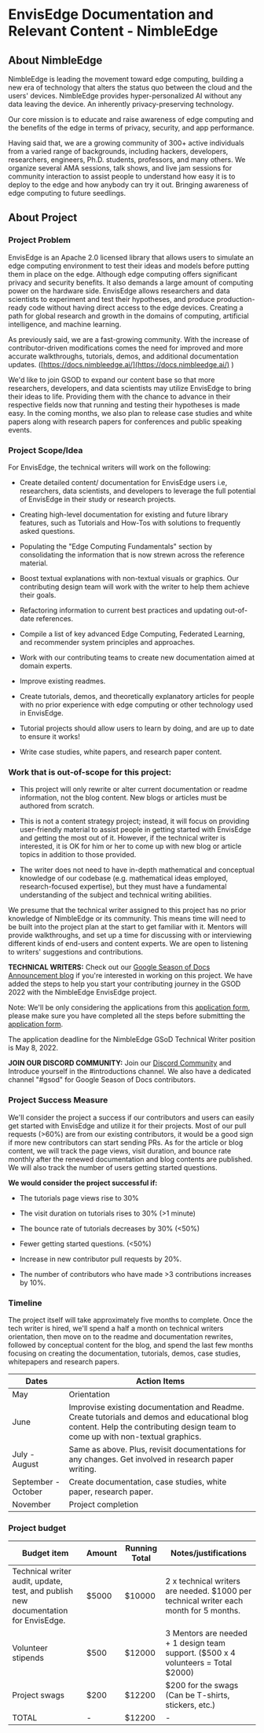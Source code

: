 # EnvisEdge Documentation and Relevant Content - NimbleEdge

## About NimbleEdge


NimbleEdge is leading the movement toward edge computing, building a new era of technology that alters the status quo between the cloud and the users' devices. NimbleEdge provides hyper-personalized AI without any data leaving the device. An inherently privacy-preserving technology.


Our core mission is to educate and raise awareness of edge computing and the benefits of the edge in terms of privacy, security, and app performance.

Having said that, we are a growing community of 300+ active individuals from a varied range of backgrounds, including hackers, developers, researchers, engineers, Ph.D. students, professors, and many others. We organize several AMA sessions, talk shows, and live jam sessions for community interaction to assist people to understand how easy it is to deploy to the edge and how anybody can try it out. Bringing awareness of edge computing to future seedlings.

  

## About Project

### Project Problem


EnvisEdge is an Apache 2.0 licensed library that allows users to simulate an edge computing environment to test their ideas and models before putting them in place on the edge. Although edge computing offers significant privacy and security benefits. It also demands a large amount of computing power on the hardware side. EnvisEdge allows researchers and data scientists to experiment and test their hypotheses, and produce production-ready code without having direct access to the edge devices. Creating a path for global research and growth in the domains of computing, artificial intelligence, and machine learning.

As previously said, we are a fast-growing community. With the increase of contributor-driven modifications comes the need for improved and more accurate walkthroughs, tutorials, demos, and additional documentation updates. ([https://docs.nimbleedge.ai/](https://docs.nimbleedge.ai/) )

We'd like to join GSOD to expand our content base so that more researchers, developers, and data scientists may utilize EnvisEdge to bring their ideas to life. Providing them with the chance to advance in their respective fields now that running and testing their hypotheses is made easy. In the coming months, we also plan to release case studies and white papers along with research papers for conferences and public speaking events.

### Project Scope/Idea


For EnvisEdge, the technical writers will work on the following:

-   Create detailed content/ documentation for EnvisEdge users i.e, researchers, data scientists, and developers to leverage the full potential of EnvisEdge in their study or research projects.
    
-   Creating high-level documentation for existing and future library features, such as Tutorials and How-Tos with solutions to frequently asked questions.
    
-   Populating the "Edge Computing Fundamentals" section by consolidating the information that is now strewn across the reference material.
    
-   Boost textual explanations with non-textual visuals or graphics. Our contributing design team will work with the writer to help them achieve their goals.
    
-   Refactoring information to current best practices and updating out-of-date references.
    
-   Compile a list of key advanced Edge Computing, Federated Learning, and recommender system principles and approaches.
    
-   Work with our contributing teams to create new documentation aimed at domain experts.
    
-   Improve existing readmes.
    
-   Create tutorials, demos, and theoretically explanatory articles for people with no prior experience with edge computing or other technology used in EnvisEdge.
    
-   Tutorial projects should allow users to learn by doing, and are up to date to ensure it works!
    
-   Write case studies, white papers, and research paper content.
    
### Work that is out-of-scope for this project:

-   This project will only rewrite or alter current documentation or readme information, not the blog content. New blogs or articles must be authored from scratch.
    
-   This is not a content strategy project; instead, it will focus on providing user-friendly material to assist people in getting started with EnvisEdge and getting the most out of it. However, if the technical writer is interested, it is OK for him or her to come up with new blog or article topics in addition to those provided.
    
-   The writer does not need to have in-depth mathematical and conceptual knowledge of our codebase (e.g. mathematical ideas employed, research-focused expertise), but they must have a fundamental understanding of the subject and technical writing abilities.
    
We presume that the technical writer assigned to this project has no prior knowledge of NimbleEdge or its community. This means time will need to be built into the project plan at the start to get familiar with it. Mentors will provide walkthroughs, and set up a time for discussing with or interviewing different kinds of end-users and content experts. We are open to listening to writers' suggestions and contributions.


**TECHNICAL WRITERS:** Check out our [Google Season of Docs Announcement blog](https://blog.nimbleedge.ai/announcing-nimbleedge-google-season-of-docs-2022/) if you're interested in working on this project. We have added the steps to help you start your contributing journey in the GSOD 2022 with the NimbleEdge EnvisEdge project.

Note: We'll be only considering the applications from this [application form](https://forms.gle/z274GfjSVmHMD97n7), please make sure you have completed all the steps before submitting the [application form](https://forms.gle/z274GfjSVmHMD97n7).

The application deadline for the NimbleEdge GSoD Technical Writer position is May 8, 2022.
  
  **JOIN OUR DISCORD COMMUNITY:** Join our [Discord Community](https://nimbleedge.ai/discord) and Introduce yourself in the #introductions channel. We also have a dedicated channel "#gsod" for Google Season of Docs contributors. 
  
  
###  Project Success Measure



We'll consider the project a success if our contributors and users can easily get started with EnvisEdge and utilize it for their projects. Most of our pull requests (>60%) are from our existing contributors, it would be a good sign if more new contributors can start sending PRs. As for the article or blog content, we will track the page views, visit duration, and bounce rate monthly after the renewed documentation and blog contents are published. We will also track the number of users getting started questions.

  
  

**We would consider the project successful if:**

-   The tutorials page views rise to 30%
    
-   The visit duration on tutorials rises to 30% (>1 minute)
    
-   The bounce rate of tutorials decreases by 30% (<50%)
    
-   Fewer getting started questions. (<50%)
    
-   Increase in new contributor pull requests by 20%.
    
-   The number of contributors who have made >3 contributions increases by 10%.
    

  
  

### Timeline

The project itself will take approximately five months to complete. Once the tech writer is hired, we'll spend a half a month on technical writers orientation, then move on to the readme and documentation rewrites, followed by conceptual content for the blog, and spend the last few months focusing on creating the documentation, tutorials, demos, case studies, whitepapers and research papers.

  
|Dates  | Action Items |
|--|--|
| May | Orientation |
| June|Improvise existing documentation and Readme. Create tutorials and demos and educational blog content. Help the contributing design team to come up with non-textual graphics.|
|July - August|Same as above. Plus, revisit documentations for any changes. Get involved in research paper writing.|
|September - October|Create documentation, case studies, white paper, research paper.|
|November| Project completion|


### Project budget

|Budget item| Amount | Running Total | Notes/justifications |
|--|--|--|--|
| Technical writer audit, update, test, and publish new documentation for EnvisEdge. | $5000 | $10000 | 2 x technical writers are needed. $1000 per technical writer each month for 5 months.|
| Volunteer stipends |  $500 | $12000 | 3 Mentors are needed + 1 design team support. ($500 x 4 volunteers = Total $2000)|
|Project swags | $200 | $12200  | $200 for the swags (Can be T-shirts, stickers, etc.)|
| TOTAL | - | $12200 | - |
